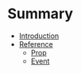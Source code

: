 # Summary

- [Introduction](README.md)
- [Reference](./docs/reference/README.md)
    - [Prop](./docs/reference/prop.md)
    - [Event](./docs/reference/event.md)

